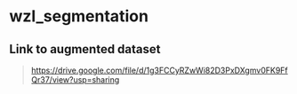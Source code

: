 # wzl_segmentation


## Link to augmented dataset
> https://drive.google.com/file/d/1g3FCCyRZwWi82D3PxDXgmv0FK9FfQr37/view?usp=sharing
